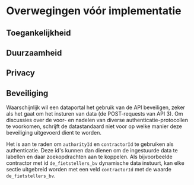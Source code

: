 # Overwegingen vóór implementatie

## Toegankelijkheid

## Duurzaamheid

## Privacy

## Beveiliging

Waarschijnlijk wil een dataportal het gebruik van de API beveiligen, zeker als het gaat om het insturen van data (de POST-requests van API 3).
Om discussies over de voor- en nadelen van diverse authenticatie-protocollen te voorkomen, schrijft de datastandaard niet voor op welke manier deze beveiliging uitgevoerd dient te worden.

Het is aan te raden om `authorityId` en `contractorId` te gebruiken als authenticatie. Deze id's kunnen dan dienen om de ingestuurde data te labellen en daar zoekopdrachten aan te koppelen. Als bijvoorbeelde contractor met id `de_fietstellers_bv` dynamische data instuurt, kan elke sectie uitgebreid worden met een veld `contractorId` met de waarde `de_fietstellers_bv`.
